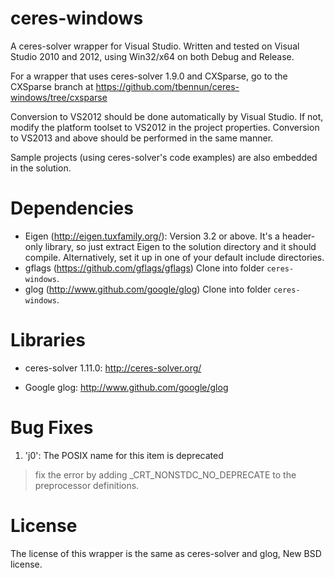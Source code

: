 ceres-windows
=============

A ceres-solver wrapper for Visual Studio.
Written and tested on Visual Studio 2010 and 2012, using Win32/x64 on both Debug and Release.

For a wrapper that uses ceres-solver 1.9.0 and CXSparse, go to the
CXSparse branch at https://github.com/tbennun/ceres-windows/tree/cxsparse

Conversion to VS2012 should be done automatically by Visual Studio. If not, modify the platform toolset
to VS2012 in the project properties. Conversion to VS2013 and above should be performed in the 
same manner.


Sample projects (using ceres-solver's code examples) are also embedded in the solution.

Dependencies
============

  * Eigen (http://eigen.tuxfamily.org/): Version 3.2 or above. It's a header-only 
    library, so just extract Eigen to the solution directory and it should compile. 
    Alternatively, set it up in one of your default include directories.
  * gflags (https://github.com/gflags/gflags) Clone into folder `ceres-windows`.
  * glog (http://www.github.com/google/glog) Clone into folder `ceres-windows`.

Libraries
=========

  * ceres-solver 1.11.0: http://ceres-solver.org/

  * Google glog: http://www.github.com/google/glog

Bug Fixes
=======
1. 'j0': The POSIX name for this item is deprecated
> fix the error by adding _CRT_NONSTDC_NO_DEPRECATE to the preprocessor definitions.

License
=======

The license of this wrapper is the same as ceres-solver and glog, New BSD license.
